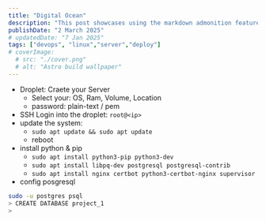 ```yaml
---
title: "Digital Ocean"
description: "This post showcases using the markdown admonition feature in Astro Cactus"
publishDate: "2 March 2025"
# updatedDate: "7 Jan 2025"
tags: ["devops", "linux","server","deploy"]
# coverImage:
  # src: "./cover.png"
  # alt: "Astro build wallpaper"
---
```


+ Droplet: Craete your Server
  - Select your: OS, Ram, Volume, Location
  - password: plain-text / pem
+ SSH Login into the droplet: `root@<ip>`
+ update the system:
  - `sudo apt update && sudo apt update`
  - reboot
+ install python & pip
  - `sudo apt install python3-pip python3-dev`
  - `sudo apt install libpq-dev postgresql postgresql-contrib`
  - `sudo apt install nginx certbot python3-certbot-nginx supervisor`
+ config posgresql
```sh
sudo -u postgres psql
> CREATE DATABASE project_1
>
```
